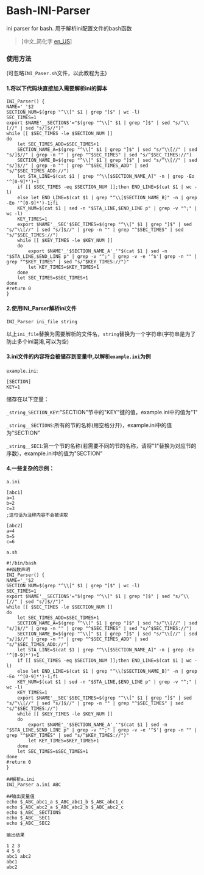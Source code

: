 # Bash-INI-Parser
ini parser for bash.     用于解析ini配置文件的bash函数
>[中文_简化字 [en_US](https://github.com/LGY07/Bash-INI-Parser/blob/main/README_en_US.md)]

### 使用方法
(可忽略`INI_Paser.sh`文件，以此教程为主)
#### 1.将以下代码块直接加入需要解析ini的脚本

```
INI_Parser() {
NAME='_'$2
SECTION_NUM=$(grep "^\\[" $1 | grep "]$" | wc -l)
SEC_TIMES=1
export $NAME'__SECTIONS'="$(grep "^\\[" $1 | grep "]$" | sed "s/^\\[//" | sed "s/]$//")"
while [[ $SEC_TIMES -le $SECTION_NUM ]]
do
    let SEC_TIMES_ADD=$SEC_TIMES+1
    SECTION_NAME_A=$(grep "^\\[" $1 | grep "]$" | sed "s/^\\[//" | sed "s/]$//" | grep -n "" | grep "^$SEC_TIMES" | sed "s/^$SEC_TIMES://")
    SECTION_NAME_B=$(grep "^\\[" $1 | grep "]$" | sed "s/^\\[//" | sed "s/]$//" | grep -n "" | grep "^$SEC_TIMES_ADD" | sed "s/^$SEC_TIMES_ADD://")
    let STA_LINE=$(cat $1 | grep "^\\[$SECTION_NAME_A]" -n | grep -Eo '^[0-9]*')+1
    if [[ $SEC_TIMES -eq $SECTION_NUM ]];then END_LINE=$(cat $1 | wc -l)
    else let END_LINE=$(cat $1 | grep "^\\[$SECTION_NAME_B]" -n | grep -Eo '^[0-9]*')-1;fi
    KEY_NUM=$(cat $1 | sed -n "$STA_LINE,$END_LINE p" | grep -v "^;" | wc -l)
    KEY_TIMES=1
    export $NAME'__SEC'$SEC_TIMES=$(grep "^\\[" $1 | grep "]$" | sed "s/^\\[//" | sed "s/]$//" | grep -n "" | grep "^$SEC_TIMES" | sed "s/^$SEC_TIMES://")
    while [[ $KEY_TIMES -le $KEY_NUM ]]
    do
        export $NAME'_'$SECTION_NAME_A'_'"$(cat $1 | sed -n "$STA_LINE,$END_LINE p" | grep -v "^;" | grep -v -e '^$'| grep -n "" | grep "^$KEY_TIMES" | sed "s/^$KEY_TIMES://")"
        let KEY_TIMES=$KEY_TIMES+1
    done
    let SEC_TIMES=$SEC_TIMES+1
done
#return 0
}
```
#### 2.使用INI_Parser解析ini文件
```
INI_Parser ini_file string
```
以上`ini_file`替换为需要解析的文件名，`string`替换为一个字符串(字符串是为了防止多个ini混淆,可以为空)

#### 3.ini文件的内容将会被储存到变量中,以解析`example.ini`为例
`example.ini`:
```
[SECTION]
KEY=1
```
储存在以下变量：

`_string_SECTION_KEY`:"SECTION"节中的"KEY"键的值，example.ini中的值为"1"

`_string__SECTIONS`:所有的节的名称(用空格分开)，example.ini中的值为"SECTION"

`_string__SEC1`:第一个节的名称(若需要不同的节的名称，请将"1"替换为对应节的序数)，example.ini中的值为"SECTION"


#### 4.一些复杂的示例：

`a.ini`
```
[abc1]
a=1
b=2
c=3
;这句话为注释内容不会被读取

[abc2]
a=4
b=5
c=6
```
`a.sh`
```
#!/bin/bash
##函数声明
INI_Parser() {
NAME='_'$2
SECTION_NUM=$(grep "^\\[" $1 | grep "]$" | wc -l)
SEC_TIMES=1
export $NAME'__SECTIONS'="$(grep "^\\[" $1 | grep "]$" | sed "s/^\\[//" | sed "s/]$//")"
while [[ $SEC_TIMES -le $SECTION_NUM ]]
do
    let SEC_TIMES_ADD=$SEC_TIMES+1
    SECTION_NAME_A=$(grep "^\\[" $1 | grep "]$" | sed "s/^\\[//" | sed "s/]$//" | grep -n "" | grep "^$SEC_TIMES" | sed "s/^$SEC_TIMES://")
    SECTION_NAME_B=$(grep "^\\[" $1 | grep "]$" | sed "s/^\\[//" | sed "s/]$//" | grep -n "" | grep "^$SEC_TIMES_ADD" | sed "s/^$SEC_TIMES_ADD://")
    let STA_LINE=$(cat $1 | grep "^\\[$SECTION_NAME_A]" -n | grep -Eo '^[0-9]*')+1
    if [[ $SEC_TIMES -eq $SECTION_NUM ]];then END_LINE=$(cat $1 | wc -l)
    else let END_LINE=$(cat $1 | grep "^\\[$SECTION_NAME_B]" -n | grep -Eo '^[0-9]*')-1;fi
    KEY_NUM=$(cat $1 | sed -n "$STA_LINE,$END_LINE p" | grep -v "^;" | wc -l)
    KEY_TIMES=1
    export $NAME'__SEC'$SEC_TIMES=$(grep "^\\[" $1 | grep "]$" | sed "s/^\\[//" | sed "s/]$//" | grep -n "" | grep "^$SEC_TIMES" | sed "s/^$SEC_TIMES://")
    while [[ $KEY_TIMES -le $KEY_NUM ]]
    do
        export $NAME'_'$SECTION_NAME_A'_'"$(cat $1 | sed -n "$STA_LINE,$END_LINE p" | grep -v "^;" | grep -v -e '^$'| grep -n "" | grep "^$KEY_TIMES" | sed "s/^$KEY_TIMES://")"
        let KEY_TIMES=$KEY_TIMES+1
    done
    let SEC_TIMES=$SEC_TIMES+1
done
#return 0
}

##解析a.ini
INI_Parser a.ini ABC

##输出变量值
echo $_ABC_abc1_a $_ABC_abc1_b $_ABC_abc1_c
echo $_ABC_abc2_a $_ABC_abc2_b $_ABC_abc2_c
echo $_ABC__SECTIONS
echo $_ABC__SEC1
echo $_ABC__SEC2
```
`输出结果`
```
1 2 3
4 5 6
abc1 abc2
abc1
abc2
```
